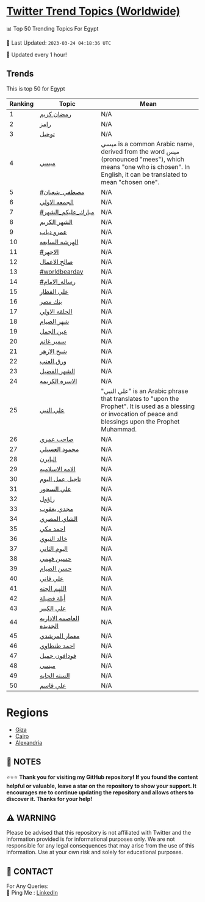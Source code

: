 [Twitter Trend Topics (Worldwide)](https://github.com/ErcinDedeoglu/Twitter-Trend-Topics)
==========


📊 Top 50 Trending Topics For Egypt

📆 Last Updated: `2023-03-24 04:18:36 UTC`

🔧 Updated every 1 hour!


## Trends

This is top 50 for Egypt

| Ranking | Topic | Mean |
| ------- | ------------ | ------------ |
| 1 | [رمضان كريم](http://twitter.com/search?q=%d8%b1%d9%85%d8%b6%d8%a7%d9%86+%d9%83%d8%b1%d9%8a%d9%85) | N/A |
| 2 | [رامز](http://twitter.com/search?q=%d8%b1%d8%a7%d9%85%d8%b2) | N/A |
| 3 | [توخيل](http://twitter.com/search?q=%d8%aa%d9%88%d8%ae%d9%8a%d9%84) | N/A |
| 4 | [ميسي](http://twitter.com/search?q=%d9%85%d9%8a%d8%b3%d9%8a) | ميسي is a common Arabic name, derived from the word ميس (pronounced "mees"), which means "one who is chosen". In English, it can be translated to mean "chosen one". |
| 5 | [#مصطفي_شعبان](http://twitter.com/search?q=%23%d9%85%d8%b5%d8%b7%d9%81%d9%8a_%d8%b4%d8%b9%d8%a8%d8%a7%d9%86) | N/A |
| 6 | [الجمعه الاولي](http://twitter.com/search?q=%d8%a7%d9%84%d8%ac%d9%85%d8%b9%d9%87+%d8%a7%d9%84%d8%a7%d9%88%d9%84%d9%8a) | N/A |
| 7 | [#مبارك_عليكم_الشهر](http://twitter.com/search?q=%23%d9%85%d8%a8%d8%a7%d8%b1%d9%83_%d8%b9%d9%84%d9%8a%d9%83%d9%85_%d8%a7%d9%84%d8%b4%d9%87%d8%b1) | N/A |
| 8 | [الشهر الكريم](http://twitter.com/search?q=%d8%a7%d9%84%d8%b4%d9%87%d8%b1+%d8%a7%d9%84%d9%83%d8%b1%d9%8a%d9%85) | N/A |
| 9 | [عمرو دياب](http://twitter.com/search?q=%d8%b9%d9%85%d8%b1%d9%88+%d8%af%d9%8a%d8%a7%d8%a8) | N/A |
| 10 | [الهرشه السابعه](http://twitter.com/search?q=%d8%a7%d9%84%d9%87%d8%b1%d8%b4%d9%87+%d8%a7%d9%84%d8%b3%d8%a7%d8%a8%d8%b9%d9%87) | N/A |
| 11 | [#الاجهر](http://twitter.com/search?q=%23%d8%a7%d9%84%d8%a7%d8%ac%d9%87%d8%b1) | N/A |
| 12 | [صالح الاعمال](http://twitter.com/search?q=%d8%b5%d8%a7%d9%84%d8%ad+%d8%a7%d9%84%d8%a7%d8%b9%d9%85%d8%a7%d9%84) | N/A |
| 13 | [#worldbearday](http://twitter.com/search?q=%23worldbearday) | N/A |
| 14 | [#رساله_الامام](http://twitter.com/search?q=%23%d8%b1%d8%b3%d8%a7%d9%84%d9%87_%d8%a7%d9%84%d8%a7%d9%85%d8%a7%d9%85) | N/A |
| 15 | [علي الفطار](http://twitter.com/search?q=%d8%b9%d9%84%d9%8a+%d8%a7%d9%84%d9%81%d8%b7%d8%a7%d8%b1) | N/A |
| 16 | [بنك مصر](http://twitter.com/search?q=%d8%a8%d9%86%d9%83+%d9%85%d8%b5%d8%b1) | N/A |
| 17 | [الحلقه الاولي](http://twitter.com/search?q=%d8%a7%d9%84%d8%ad%d9%84%d9%82%d9%87+%d8%a7%d9%84%d8%a7%d9%88%d9%84%d9%8a) | N/A |
| 18 | [شهر الصيام](http://twitter.com/search?q=%d8%b4%d9%87%d8%b1+%d8%a7%d9%84%d8%b5%d9%8a%d8%a7%d9%85) | N/A |
| 19 | [عين الجمل](http://twitter.com/search?q=%d8%b9%d9%8a%d9%86+%d8%a7%d9%84%d8%ac%d9%85%d9%84) | N/A |
| 20 | [سمير غانم](http://twitter.com/search?q=%d8%b3%d9%85%d9%8a%d8%b1+%d8%ba%d8%a7%d9%86%d9%85) | N/A |
| 21 | [شيخ الازهر](http://twitter.com/search?q=%d8%b4%d9%8a%d8%ae+%d8%a7%d9%84%d8%a7%d8%b2%d9%87%d8%b1) | N/A |
| 22 | [ورق العنب](http://twitter.com/search?q=%d9%88%d8%b1%d9%82+%d8%a7%d9%84%d8%b9%d9%86%d8%a8) | N/A |
| 23 | [الشهر الفضيل](http://twitter.com/search?q=%d8%a7%d9%84%d8%b4%d9%87%d8%b1+%d8%a7%d9%84%d9%81%d8%b6%d9%8a%d9%84) | N/A |
| 24 | [الاسره الكريمه](http://twitter.com/search?q=%d8%a7%d9%84%d8%a7%d8%b3%d8%b1%d9%87+%d8%a7%d9%84%d9%83%d8%b1%d9%8a%d9%85%d9%87) | N/A |
| 25 | [علي النبي](http://twitter.com/search?q=%d8%b9%d9%84%d9%8a+%d8%a7%d9%84%d9%86%d8%a8%d9%8a) | "علي النبي" is an Arabic phrase that translates to "upon the Prophet". It is used as a blessing or invocation of peace and blessings upon the Prophet Muhammad. |
| 26 | [صاحب عمري](http://twitter.com/search?q=%d8%b5%d8%a7%d8%ad%d8%a8+%d8%b9%d9%85%d8%b1%d9%8a) | N/A |
| 27 | [محمود العسيلي](http://twitter.com/search?q=%d9%85%d8%ad%d9%85%d9%88%d8%af+%d8%a7%d9%84%d8%b9%d8%b3%d9%8a%d9%84%d9%8a) | N/A |
| 28 | [البايرن](http://twitter.com/search?q=%d8%a7%d9%84%d8%a8%d8%a7%d9%8a%d8%b1%d9%86) | N/A |
| 29 | [الامه الاسلاميه](http://twitter.com/search?q=%d8%a7%d9%84%d8%a7%d9%85%d9%87+%d8%a7%d9%84%d8%a7%d8%b3%d9%84%d8%a7%d9%85%d9%8a%d9%87) | N/A |
| 30 | [تاجيل عمل اليوم](http://twitter.com/search?q=%d8%aa%d8%a7%d8%ac%d9%8a%d9%84+%d8%b9%d9%85%d9%84+%d8%a7%d9%84%d9%8a%d9%88%d9%85) | N/A |
| 31 | [علي السحور](http://twitter.com/search?q=%d8%b9%d9%84%d9%8a+%d8%a7%d9%84%d8%b3%d8%ad%d9%88%d8%b1) | N/A |
| 32 | [راؤول](http://twitter.com/search?q=%d8%b1%d8%a7%d8%a4%d9%88%d9%84) | N/A |
| 33 | [مجدي يعقوب](http://twitter.com/search?q=%d9%85%d8%ac%d8%af%d9%8a+%d9%8a%d8%b9%d9%82%d9%88%d8%a8) | N/A |
| 34 | [الشاي المصري](http://twitter.com/search?q=%d8%a7%d9%84%d8%b4%d8%a7%d9%8a+%d8%a7%d9%84%d9%85%d8%b5%d8%b1%d9%8a) | N/A |
| 35 | [احمد مكي](http://twitter.com/search?q=%d8%a7%d8%ad%d9%85%d8%af+%d9%85%d9%83%d9%8a) | N/A |
| 36 | [خالد النبوي](http://twitter.com/search?q=%d8%ae%d8%a7%d9%84%d8%af+%d8%a7%d9%84%d9%86%d8%a8%d9%88%d9%8a) | N/A |
| 37 | [اليوم الثاني](http://twitter.com/search?q=%d8%a7%d9%84%d9%8a%d9%88%d9%85+%d8%a7%d9%84%d8%ab%d8%a7%d9%86%d9%8a) | N/A |
| 38 | [حسين فهمي](http://twitter.com/search?q=%d8%ad%d8%b3%d9%8a%d9%86+%d9%81%d9%87%d9%85%d9%8a) | N/A |
| 39 | [حسن الصيام](http://twitter.com/search?q=%d8%ad%d8%b3%d9%86+%d8%a7%d9%84%d8%b5%d9%8a%d8%a7%d9%85) | N/A |
| 40 | [علي فاني](http://twitter.com/search?q=%d8%b9%d9%84%d9%8a+%d9%81%d8%a7%d9%86%d9%8a) | N/A |
| 41 | [اللهم الجنه](http://twitter.com/search?q=%d8%a7%d9%84%d9%84%d9%87%d9%85+%d8%a7%d9%84%d8%ac%d9%86%d9%87) | N/A |
| 42 | [أبلة فضيلة](http://twitter.com/search?q=%d8%a3%d8%a8%d9%84%d8%a9+%d9%81%d8%b6%d9%8a%d9%84%d8%a9) | N/A |
| 43 | [علي الكبير](http://twitter.com/search?q=%d8%b9%d9%84%d9%8a+%d8%a7%d9%84%d9%83%d8%a8%d9%8a%d8%b1) | N/A |
| 44 | [العاصمه الاداريه الجديده](http://twitter.com/search?q=%d8%a7%d9%84%d8%b9%d8%a7%d8%b5%d9%85%d9%87+%d8%a7%d9%84%d8%a7%d8%af%d8%a7%d8%b1%d9%8a%d9%87+%d8%a7%d9%84%d8%ac%d8%af%d9%8a%d8%af%d9%87) | N/A |
| 45 | [معمار المرشدي](http://twitter.com/search?q=%d9%85%d8%b9%d9%85%d8%a7%d8%b1+%d8%a7%d9%84%d9%85%d8%b1%d8%b4%d8%af%d9%8a) | N/A |
| 46 | [احمد طنطاوي](http://twitter.com/search?q=%d8%a7%d8%ad%d9%85%d8%af+%d8%b7%d9%86%d8%b7%d8%a7%d9%88%d9%8a) | N/A |
| 47 | [فودافون جميل](http://twitter.com/search?q=%d9%81%d9%88%d8%af%d8%a7%d9%81%d9%88%d9%86+%d8%ac%d9%85%d9%8a%d9%84) | N/A |
| 48 | [ميسى](http://twitter.com/search?q=%d9%85%d9%8a%d8%b3%d9%89) | N/A |
| 49 | [السنه الجايه](http://twitter.com/search?q=%d8%a7%d9%84%d8%b3%d9%86%d9%87+%d8%a7%d9%84%d8%ac%d8%a7%d9%8a%d9%87) | N/A |
| 50 | [علي قاسم](http://twitter.com/search?q=%d8%b9%d9%84%d9%8a+%d9%82%d8%a7%d8%b3%d9%85) | N/A |



# Regions

* [Giza](</Egypt/Giza.md>)
* [Cairo](</Egypt/Cairo.md>)
* [Alexandria](</Egypt/Alexandria.md>)



## 📝 NOTES

⭐⭐⭐ **Thank you for visiting my GitHub repository! If you found the content helpful or valuable, leave a star on the repository to show your support. It encourages me to continue updating the repository and allows others to discover it. Thanks for your help!**


## ⚠️ WARNING

Please be advised that this repository is not affiliated with Twitter and the information provided is for informational purposes only. We are not responsible for any legal consequences that may arise from the use of this information. Use at your own risk and solely for educational purposes.


## 📨 CONTACT

 For Any Queries:  
            🏓 Ping Me : [LinkedIn](https://www.linkedin.com/in/ercindedeoglu/)
